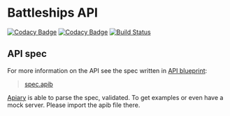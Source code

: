 # Battleships API

[![Codacy Badge](https://api.codacy.com/project/badge/Grade/4c408cc8d3154707b8b16e6406de90db)](https://www.codacy.com/app/maarten-bicknese/php-battleships-api?utm_source=github.com&amp;utm_medium=referral&amp;utm_content=devmobsters/php-battleships-api&amp;utm_campaign=Badge_Grade)
[![Codacy Badge](https://api.codacy.com/project/badge/Coverage/4c408cc8d3154707b8b16e6406de90db)](https://www.codacy.com/app/maarten-bicknese/php-battleships-api?utm_source=github.com&amp;utm_medium=referral&amp;utm_content=devmobsters/php-battleships-api&amp;utm_campaign=Badge_Coverage)
[![Build Status](https://travis-ci.org/devmobsters/php-battleships-api.svg?branch=develop)](https://travis-ci.org/devmobsters/php-battleships-api)

## API spec
For more information on the API see the spec written in [API blueprint][1]:    
> [spec.apib][2]

[Apiary][3] is able to parse the spec, validated. To get examples or even have 
a mock server. Please import the apib file there.

[1]: https://apiblueprint.org/
[2]: https://github.com/devmobsters/php-battleships-api/blob/develop/spec.apib
[3]: https://apiary.io/

